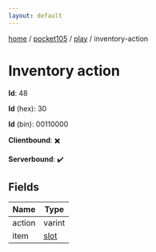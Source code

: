 ```yaml
---
layout: default
---
```


[home](/)  /  [pocket105](/protocol/pocket105)  /  [play](/protocol/pocket105/play)  /  inventory-action

# Inventory action

**Id**: 48

**Id** (hex): 30

**Id** (bin): 00110000

**Clientbound**: ✖️

**Serverbound**: ✔️

## Fields

Name | Type
---|---
action | varint
item | [slot](/protocol/pocket105/types/slot)

